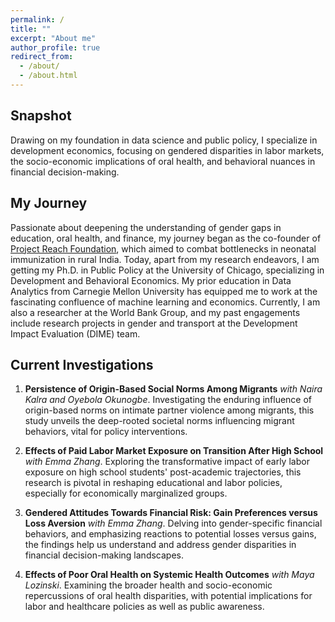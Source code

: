 ```yaml
---
permalink: /
title: ""
excerpt: "About me"
author_profile: true
redirect_from: 
  - /about/
  - /about.html
---
```


## Snapshot
Drawing on my foundation in data science and public policy, I specialize in development economics, focusing on gendered disparities in labor markets, the socio-economic implications of oral health, and behavioral nuances in financial decision-making.

## My Journey 
Passionate about deepening the understanding of gender gaps in education, oral health, and finance, my journey began as the co-founder of [Project Reach Foundation](https://resolutionproject.org/ventures/project-reach/), which aimed to combat bottlenecks in neonatal immunization in rural India. Today, apart from my research endeavors, I am getting my Ph.D. in Public Policy at the University of Chicago, specializing in Development and Behavioral Economics. My prior education in Data Analytics from Carnegie Mellon University has equipped me to work at the fascinating confluence of machine learning and economics. Currently, I am also a researcher at the World Bank Group, and my past engagements include research projects in gender and transport at the Development Impact Evaluation (DIME) team. 

## Current Investigations 
1. **Persistence of Origin-Based Social Norms Among Migrants** _with Naira Kalra and Oyebola Okunogbe_. Investigating the enduring influence of origin-based norms on intimate partner violence among migrants, this study unveils the deep-rooted societal norms influencing migrant behaviors, vital for policy interventions.

2. **Effects of Paid Labor Market Exposure on Transition After High School** _with Emma Zhang_. Exploring the transformative impact of early labor exposure on high school students' post-academic trajectories, this research is pivotal in reshaping educational and labor policies, especially for economically marginalized groups.

3. **Gendered Attitudes Towards Financial Risk: Gain Preferences versus Loss Aversion** _with Emma Zhang_. Delving into gender-specific financial behaviors, and emphasizing reactions to potential losses versus gains, the findings help us understand and address gender disparities in financial decision-making landscapes.

4. **Effects of Poor Oral Health on Systemic Health Outcomes** _with Maya Lozinski_. Examining the broader health and socio-economic repercussions of oral health disparities, with potential implications for labor and healthcare policies as well as public awareness.
